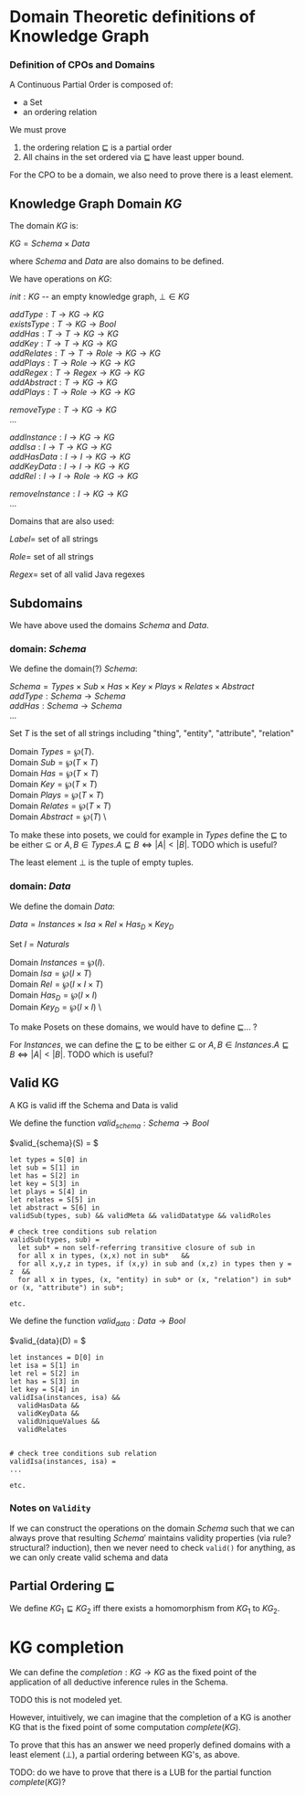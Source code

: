 # Domain Theoretic definitions of Knowledge Graph

### Definition of CPOs and Domains

A Continuous Partial Order is composed of: 

* a Set 
* an ordering relation

We must prove 

1. the ordering relation $\sqsubseteq$ is a partial order
2. All chains in the set ordered via $\sqsubseteq$ have least upper bound. 

For the CPO to be a domain, we also need to prove there is a least element.

## Knowledge Graph Domain $KG$

The domain $KG$ is:

$KG = Schema \times Data$

where $Schema$ and $Data$ are also domains to be defined.

We have operations on $KG$:

$init: KG$ -- an empty knowledge graph, $\bot \in KG$

$addType: T \rightarrow KG \rightarrow KG$ \
$existsType: T \rightarrow KG \rightarrow Bool$ \
$addHas: T \rightarrow T \rightarrow KG \rightarrow KG$ \
$addKey: T \rightarrow T \rightarrow KG \rightarrow KG$ \
$addRelates: T \rightarrow T \rightarrow Role \rightarrow KG \rightarrow KG$ \
$addPlays: T \rightarrow Role \rightarrow KG \rightarrow KG$ \
$addRegex: T \rightarrow Regex \rightarrow KG \rightarrow KG$ \
$addAbstract: T \rightarrow KG \rightarrow KG$ \
$addPlays: T \rightarrow Role \rightarrow KG \rightarrow KG$ 

$removeType: T \rightarrow KG \rightarrow KG$ \
$...$

$addInstance: I \rightarrow KG \rightarrow KG$ \
$addIsa: I \rightarrow T \rightarrow KG \rightarrow KG$ \
$addHasData: I \rightarrow I \rightarrow KG \rightarrow KG$ \
$addKeyData: I \rightarrow I \rightarrow KG \rightarrow KG$ \
$addRel: I \rightarrow I \rightarrow Role \rightarrow KG \rightarrow KG$ 

$removeInstance: I \rightarrow KG \rightarrow KG$ \
$...$

Domains that are also used:

$Label =$ set of all strings

$Role =$ set of all strings

$Regex =$ set of all valid Java regexes

## Subdomains

We have above used the domains $Schema$ and $Data$.

### domain: $Schema$

We define the domain(?) $Schema$:

$Schema = Types \times Sub \times Has \times Key \times Plays \times Relates \times Abstract$ \
$addType: Schema \rightarrow Schema$ \
$addHas: Schema \rightarrow Schema$ \
...

Set $T$ is the set of all strings including "thing", "entity", "attribute", "relation"

Domain $Types = \wp (T)$. \
Domain $Sub = \wp (T \times T)$ \
Domain $Has = \wp (T \times T)$ \
Domain $Key = \wp (T \times T)$ \
Domain $Plays = \wp (T \times T)$ \
Domain $Relates = \wp (T \times T)$ \
Domain $Abstract = \wp (T)$ \

To make these into posets, we could for example in $Types$ define the $\sqsubseteq$ to be either $\subseteq$ or $A,B \in Types. A \sqsubseteq B \iff |A| < |B|$. TODO which is useful?

The least element $\bot$ is the tuple of empty tuples.

### domain: $Data$

We define the domain $Data$:

$Data = Instances \times Isa \times Rel \times Has_D \times Key_D$

Set $I = Naturals$

Domain $Instances = \wp (I)$.  \
Domain $Isa = \wp (I \times T)$ \
Domain $Rel = \wp (I \times I \times T)$ \
Domain $Has_D = \wp (I \times I)$ \
Domain $Key_D = \wp (I \times I)$ \



To make Posets on these domains, we would have to define $\sqsubseteq$... ?

For $Instances$, we can define the $\sqsubseteq$ to be either $\subseteq$ or $A,B \in Instances. A \sqsubseteq B \iff |A| < |B|$. TODO which is useful?



## Valid KG

A KG is valid iff the Schema and Data is valid

We define the function $valid_{schema} : Schema \rightarrow Bool$

$valid_{schema}(S) = $
```
let types = S[0] in
let sub = S[1] in
let has = S[2] in
let key = S[3] in
let plays = S[4] in
let relates = S[5] in
let abstract = S[6] in
validSub(types, sub) && validMeta && validDatatype && validRoles

# check tree conditions sub relation
validSub(types, sub) =
  let sub* = non self-referring transitive closure of sub in
  for all x in types, (x,x) not in sub*   &&
  for all x,y,z in types, if (x,y) in sub and (x,z) in types then y = z  &&
  for all x in types, (x, "entity) in sub* or (x, "relation") in sub* or (x, "attribute") in sub*;

etc.
```


We define the function $valid_{data} : Data \rightarrow Bool$

$valid_{data}(D) = $
```
let instances = D[0] in
let isa = S[1] in
let rel = S[2] in
let has = S[3] in
let key = S[4] in
validIsa(instances, isa) && 
  validHasData &&
  validKeyData &&
  validUniqueValues &&
  validRelates


# check tree conditions sub relation
validIsa(instances, isa) =
...

etc.
```


### Notes on `Validity`

If we can construct the operations on the domain $Schema$ such that we can always prove that resulting $Schema'$ maintains validity properties (via rule? structural? induction), then we never need to check `valid()` for anything, as we can only create valid schema and data

## Partial Ordering $\sqsubseteq$

We define $KG_1 \sqsubseteq KG_2$ iff there exists a homomorphism from $KG_1$ to $KG_2$.


# KG completion

We can define the $completion: KG 
\rightarrow KG$ as the fixed point of the application of all deductive inference rules in the Schema.

TODO this is not modeled yet.

However, intuitively, we can imagine that the completion of a KG is another KG that is the fixed point of some computation $complete(KG)$.

To prove that this has an answer we need properly defined domains with a least element ($\bot$), a partial ordering between KG's, as above.

TODO: do we have to prove that there is a LUB for the partial function $complete(KG)$?